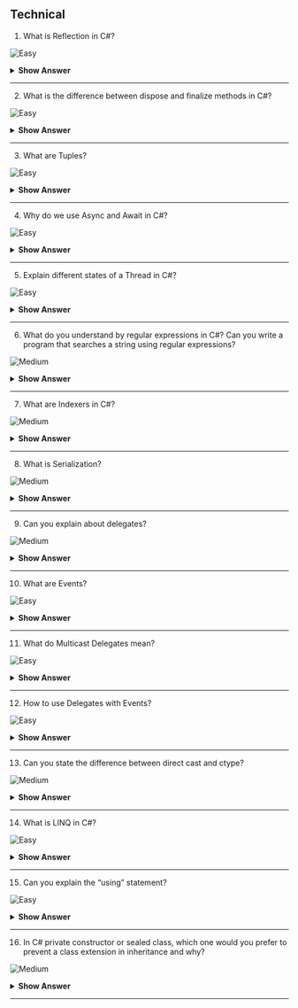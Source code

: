 ## Technical

1.  What is Reflection in C#?

![Easy](https://github.com/revaturelabs/interviewquestions/blob/dev/InterviewSpecificQuestions/ComplexityTags/simple%20(2).svg)

<details> <summary> <b> Show Answer </b> </summary>

<blockquote> 
    
- Reflection is the process of describing the metadata of types, methods, and fields in a code. The namespace System. 
- Reflection enables us to obtain data about the loaded assemblies, and the elements within them like classes, methods, and value types.
	
</blockquote> 

</details>

---

2. What is the difference between dispose and finalize methods in C#?

![Easy](https://github.com/revaturelabs/interviewquestions/blob/dev/InterviewSpecificQuestions/ComplexityTags/simple%20(2).svg)

<details> <summary> <b> Show Answer </b> </summary>

<blockquote> 

`dispose()` must be explicitly invoked by the user and the `finalize()` is called by the garbage collector when the object is destroyed.

</blockquote>

</details>

---

3. What are Tuples?

![Easy](https://github.com/revaturelabs/interviewquestions/blob/dev/InterviewSpecificQuestions/ComplexityTags/simple%20(2).svg)

<details> <summary> <b> Show Answer </b> </summary>

<blockquote> 

Tuples are data structures that hold object properties and contain a sequence of elements of different data types. They were introduced as a `Tuple<T>` class in .NET Framework to avoid the need of creating separate types to hold object properties.

</blockquote>

</details>

---

4. Why do we use Async and Await in C#?

![Easy](https://github.com/revaturelabs/interviewquestions/blob/dev/InterviewSpecificQuestions/ComplexityTags/simple%20(2).svg)

<details> <summary> <b> Show Answer </b> </summary>

<blockquote> 

Processes belonging to asynchronous programming run independently of the main or other processes. In C#, using Async and Await keywords for creating asynchronous methods.

</blockquote>

</details>

---

5. Explain different states of a Thread in C#?

![Easy](https://github.com/revaturelabs/interviewquestions/blob/dev/InterviewSpecificQuestions/ComplexityTags/simple%20(2).svg)

<details> <summary> <b> Show Answer </b> </summary>

<blockquote> 

A thread in C# can have any of the following states:

Aborted – The thread is dead but has not stopped
Running – The thread is executing
Stopped – The thread has stopped the execution
Suspended – The thread has been suspended
Unstarted – The thread is created but has not started execution yet
WaitSleepJoin – The thread calls sleep, calls wait on another object, and calls join on some other thread

</blockquote>

</details>

---

6. What do you understand by regular expressions in C#? Can you write a program that searches a string using regular expressions?

![Medium](https://github.com/revaturelabs/interviewquestions/blob/dev/InterviewSpecificQuestions/ComplexityTags/Medium%20(2).svg)

<details> <summary> <b> Show Answer </b> </summary>

<blockquote>

A regular expression is a template for matching a set of inputs. It can consist of constructs, character literals, and operators. Regex is used for string parsing, as well as replacing the character string. 

The following code searches a string “C#” against the set of inputs from the languages array using Regex:

```C#

static void Main(strong[] args)
{
string[] languages = {“C#”, “Python”, “Java”};
foreach(string s in languages)
{
if(System.Text.RegularExpressions.Regex.IsMatch(s,“C#”))
{
Console.WriteLine(“Match found”);
}
}
}

```

</blockquote>

</details>

---

7. What are Indexers in C#?

![Medium](https://github.com/revaturelabs/interviewquestions/blob/dev/InterviewSpecificQuestions/ComplexityTags/Medium%20(2).svg)

<details> <summary> <b> Show Answer </b> </summary>

<blockquote>

C# introduces a new concept known as Indexers which are used for treating an object as an array. The indexers are usually known as smart arrays in C#. They are not an essential part of object-oriented programming.

Defining an indexer allows us to create classes that act as virtual arrays. Instances of that class can be accessed using the [] array access operator.

</blockquote>

</details>

---

8. What is Serialization?

![Medium](https://github.com/revaturelabs/interviewquestions/blob/dev/InterviewSpecificQuestions/ComplexityTags/Medium%20(2).svg)

<details> <summary> <b> Show Answer </b> </summary>

<blockquote>

Serialization converts a code to its binary format using a process. After it is converted to bytes, it can be easily stored and written to a disk. Serializations are useful so that the original form of the code isn’t lost and can be retrieved later.

</blockquote>

</details>

---

9. Can you explain about delegates?

![Medium](https://github.com/revaturelabs/interviewquestions/blob/dev/InterviewSpecificQuestions/ComplexityTags/Medium%20(2).svg)

<details> <summary> <b> Show Answer </b> </summary>

<blockquote>

- A Delegate is a variable that holds the reference to a method. Hence it is a function pointer or reference type. All Delegates are derived from System.Delegate namespace. Both Delegate and the method that it refers to can have the same signature.

- **Declaring a delegate**: `public delegate void AddNumbers(int n);`
After the declaration of a delegate, the object must be created by the delegate using the new keyword.

  - `AddNumbers an1 = new AddNumbers(number);

- The delegate provides a kind of encapsulation to the reference method, which will internally get called when a delegate is called.

```C#

public delegate int myDel(int number);
public class Program
{
    public int AddNumbers(int a)
    {
        int Sum = a + 10;
        return Sum;
    }
    public void Start()
    {
        myDel DelegateExample = AddNumbers;
    }
}

```

</blockquote>

</details>

---

10. What are Events?

![Easy](https://github.com/revaturelabs/interviewquestions/blob/dev/InterviewSpecificQuestions/ComplexityTags/simple%20(2).svg)

<details> <summary> <b> Show Answer </b> </summary>

<blockquote> 

- Events are user actions that generate notifications to the application to which it must respond. The user actions can be mouse movements, keypress and so on.

- Programmatically, a class that raises an event is called a publisher and a class which responds/receives the event is called a subscriber. The event should have at least one subscriber else that event is never raised.

- Delegates are used to declare Events.

``` C#
Public delegate void PrintNumbers();
Event PrintNumbers myEvent;
```

</blockquote>

</details>

---

11. What do Multicast Delegates mean?

![Easy](https://github.com/revaturelabs/interviewquestions/blob/dev/InterviewSpecificQuestions/ComplexityTags/simple%20(2).svg)

<details> <summary> <b> Show Answer </b> </summary>

<blockquote> 

- A Delegate that points to more than one method is called a Multicast Delegate. Multicasting is achieved by using the + and += operator.

</blockquote>

</details>

---

12. How to use Delegates with Events?

![Easy](https://github.com/revaturelabs/interviewquestions/blob/dev/InterviewSpecificQuestions/ComplexityTags/simple%20(2).svg)

<details> <summary> <b> Show Answer </b> </summary>

<blockquote> 

- Delegates are used to raise events and handle them. Always a delegate needs to be declared first and then the Events are declared.

</blockquote>

</details>

---

13. Can you state the difference between direct cast and ctype?

![Medium](https://github.com/revaturelabs/interviewquestions/blob/dev/InterviewSpecificQuestions/ComplexityTags/Medium%20(2).svg)

<details> <summary> <b> Show Answer </b> </summary>

<blockquote> 

The difference between direct cast and ctype is that direct cast is used for the conversion of the type of an object that requires a run time which is like the specified type in the direct cast. Whereas ctype is used for converting the conversion which is defined for the expression and the type.

</blockquote>

</details>

---

14. What is LINQ in C#?

![Easy](https://github.com/revaturelabs/interviewquestions/blob/dev/InterviewSpecificQuestions/ComplexityTags/simple%20(2).svg)

<details> <summary> <b> Show Answer </b> </summary>

<blockquote> 

LINQ stands for Language Integrated Query. LINQ has the great power of querying any source of data. The data source could be collections of objects, databases, or XML files. We can easily retrieve data from any object that implements the `IEnumerable<T>` interface.

</blockquote>

</details>

---

15. Can you explain the “using” statement?

![Easy](https://github.com/revaturelabs/interviewquestions/blob/dev/InterviewSpecificQuestions/ComplexityTags/simple%20(2).svg)

<details> <summary> <b> Show Answer </b> </summary>

<blockquote> 

The keyword “using” is used to define the scope of the resources used in that using statement block. All the resources used inside the using code block get disposed of once the code block completes execution.

```C#

class Books : IDisposable
    	{
        private string _name { get; set; }
        private decimal _price { get; set; }

        public Books(string name, decimal price)
        {
            _name = name;
            _price = price;
        }

        public void Print()
        {
            Console.WriteLine("Book name is {0} and price is {1}", _name, _price);
        }

        public void Dispose()
        {
            throw new NotImplementedException();
        }
   	}

    	class Students
    	{
        public void DoSomething()
        {
            using (Books myBook = new Books("book name", 12.45))
            {
                myBook.Print();
            }
        }
}

```

</blockquote>

</details>

---

16. In C# private constructor or sealed class, which one would you prefer to prevent a class extension in inheritance and why?

![Medium](https://github.com/revaturelabs/interviewquestions/blob/dev/InterviewSpecificQuestions/ComplexityTags/Medium%20(2).svg)

<details> <summary> <b> Show Answer </b> </summary>

<blockquote> 

The best choice is to use a sealed class to prevent the class not to be extended/inherited. This is true that a private constructor and sealed class both can prevent the extension of a class, which means, we cannot derive any class from it. However, they have their own purpose and properties.

</blockquote>

</details>

---
